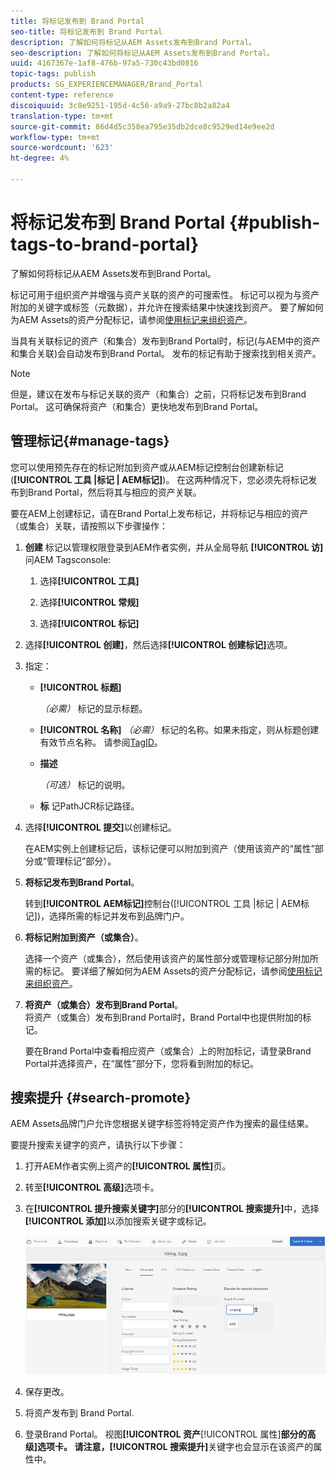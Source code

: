 ```yaml
---
title: 将标记发布到 Brand Portal
seo-title: 将标记发布到 Brand Portal
description: 了解如何将标记从AEM Assets发布到Brand Portal。
seo-description: 了解如何将标记从AEM Assets发布到Brand Portal。
uuid: 4167367e-1af8-476b-97a5-730c43bd0816
topic-tags: publish
products: SG_EXPERIENCEMANAGER/Brand_Portal
content-type: reference
discoiquuid: 3c8e9251-195d-4c56-a9a9-27bc8b2a82a4
translation-type: tm+mt
source-git-commit: 86d4d5c358ea795e35db2dce8c9529ed14e9ee2d
workflow-type: tm+mt
source-wordcount: '623'
ht-degree: 4%

---
```



# 将标记发布到 Brand Portal {#publish-tags-to-brand-portal}

了解如何将标记从AEM Assets发布到Brand Portal。

标记可用于组织资产并增强与资产关联的资产的可搜索性。 标记可以视为与资产附加的关键字或标签（元数据），并允许在搜索结果中快速找到资产。 要了解如何为AEM Assets的资产分配标记，请参阅[使用标记来组织资产](https://helpx.adobe.com/experience-manager/6-5/assets/using/organize-assets.html#Usetagstoorganizeassets)。

当具有关联标记的资产（和集合）发布到Brand Portal时，标记(与AEM中的资产和集合关联)会自动发布到Brand Portal。 发布的标记有助于搜索找到相关资产。

>[!NOTE]
>
>但是，建议在发布与标记关联的资产（和集合）之前，只将标记发布到Brand Portal。 这可确保将资产（和集合）更快地发布到Brand Portal。

## 管理标记{#manage-tags}

您可以使用预先存在的标记附加到资产或从AEM标记控制台创建新标记(**[!UICONTROL 工具 |标记 | AEM标记]**)。 在这两种情况下，您必须先将标记发布到Brand Portal，然后将其与相应的资产关联。

要在AEM上创建标记，请在Brand Portal上发布标记，并将标记与相应的资产（或集合）关联，请按照以下步骤操作：

1. **创建**
标记以管理权限登录到AEM作者实例，并从全局导航 **[!UICONTROL 访]** 问AEM Tagsconsole:

   1. 选择&#x200B;**[!UICONTROL 工具]**

   1. 选择&#x200B;**[!UICONTROL 常规]**

   1. 选择&#x200B;**[!UICONTROL 标记]**

1. 选择&#x200B;**[!UICONTROL 创建]**，然后选择&#x200B;**[!UICONTROL 创建标记]**&#x200B;选项。
1. 指定：

   * **[!UICONTROL 标题]**

      *（必需）* 标记的显示标题。
   * **[!UICONTROL 名称]**
      *（必需）* 标记的名称。如果未指定，则从标题创建有效节点名称。 请参阅[TagID](https://helpx.adobe.com/experience-manager/6-5/sites/developing/using/framework.html#TagID)。
   * **描述**

      *（可选）* 标记的说明。
   * **标**
记PathJCR标记路径。

1. 选择&#x200B;**[!UICONTROL 提交]**&#x200B;以创建标记。

   在AEM实例上创建标记后，该标记便可以附加到资产（使用该资产的“属性”部分或“管理标记”部分）。

1. **将标记发布到Brand Portal**。

   转到&#x200B;**[!UICONTROL AEM标记]**&#x200B;控制台([!UICONTROL 工具 |标记 | AEM标记])，选择所需的标记并发布到品牌门户。

1. **将标记附加到资产（或集合）**。

   选择一个资产（或集合），然后使用该资产的属性部分或管理标记部分附加所需的标记。 要详细了解如何为AEM Assets的资产分配标记，请参阅[使用标记来组织资产](https://helpx.adobe.com/experience-manager/6-5/assets/using/organize-assets.html#Usetagstoorganizeassets)。

1. **将资产（或集合）发布到Brand Portal**。\
   将资产（或集合）发布到Brand Portal时，Brand Portal中也提供附加的标记。

   要在Brand Portal中查看相应资产（或集合）上的附加标记，请登录Brand Portal并选择资产，在“属性”部分下，您将看到附加的标记。

## 搜索提升 {#search-promote}

AEM Assets品牌门户允许您根据关键字标签将特定资产作为搜索的最佳结果。

要提升搜索关键字的资产，请执行以下步骤：

1. 打开AEM作者实例上资产的&#x200B;**[!UICONTROL 属性]**&#x200B;页。
1. 转至&#x200B;**[!UICONTROL 高级]**&#x200B;选项卡。
1. 在&#x200B;**[!UICONTROL 提升搜索关键字]**&#x200B;部分的&#x200B;**[!UICONTROL 搜索提升]**&#x200B;中，选择&#x200B;**[!UICONTROL 添加]**&#x200B;以添加搜索关键字或标记。

   ![](assets/search-promote.png)

1. 保存更改。
1. 将资产发布到 Brand Portal.
1. 登录Brand Portal。 视图&#x200B;**[!UICONTROL 资产**[!UICONTROL &#x200B;属性&#x200B;]**部分的高级]**选项卡。
请注意，**[!UICONTROL 搜索提升]**&#x200B;关键字也会显示在该资产的属性中。
